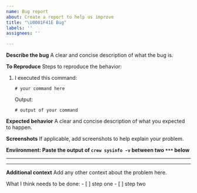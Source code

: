 ```yaml
---
name: Bug report
about: Create a report to help us improve
title: "\U0001F41E Bug"
labels: ''
assignees: ''

---
```


**Describe the bug**
A clear and concise description of what the bug is.

**To Reproduce**
Steps to reproduce the behavior:
1. I executed this command:
      ```shell
      # your command here
      ```
      Output:
      ```
      # output of your command
      ```

**Expected behavior**
A clear and concise description of what you expected to happen.

**Screenshots**
If applicable, add screenshots to help explain your problem.

**Enviironment: Paste the output of `crew sysinfo -v` between two `***` below**

***
*** 


**Additional context**
Add any other context about the problem here.

What I think needs to be done:
      - [ ] step one
      - [ ] step two
